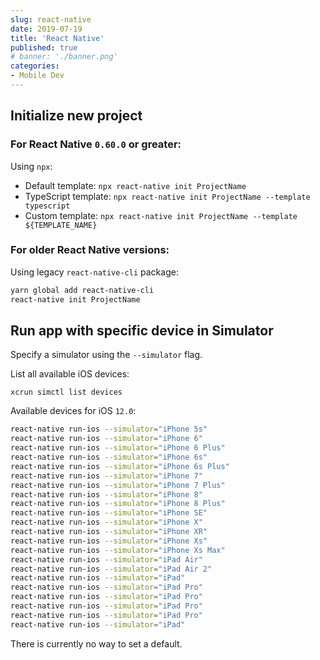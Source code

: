 ```yaml
---
slug: react-native
date: 2019-07-19
title: 'React Native'
published: true
# banner: './banner.png'
categories:
- Mobile Dev
---
```


## Initialize new project

### For React Native `0.60.0` or greater:

Using `npx`:

- Default template: `npx react-native init ProjectName`
- TypeScript template: `npx react-native init ProjectName --template typescript`
- Custom template: `npx react-native init ProjectName --template ${TEMPLATE_NAME}`

### For older React Native versions:

Using legacy `react-native-cli` package:

```sh
yarn global add react-native-cli
react-native init ProjectName
```

## Run app with specific device in Simulator

Specify a simulator using the `--simulator` flag.

List all available iOS devices:

`xcrun simctl list devices`

Available devices for iOS `12.0`:

```bash
react-native run-ios --simulator="iPhone 5s"
react-native run-ios --simulator="iPhone 6"
react-native run-ios --simulator="iPhone 6 Plus"
react-native run-ios --simulator="iPhone 6s"
react-native run-ios --simulator="iPhone 6s Plus"
react-native run-ios --simulator="iPhone 7"
react-native run-ios --simulator="iPhone 7 Plus"
react-native run-ios --simulator="iPhone 8"
react-native run-ios --simulator="iPhone 8 Plus"
react-native run-ios --simulator="iPhone SE"
react-native run-ios --simulator="iPhone X"
react-native run-ios --simulator="iPhone XR"
react-native run-ios --simulator="iPhone Xs"
react-native run-ios --simulator="iPhone Xs Max"
react-native run-ios --simulator="iPad Air"
react-native run-ios --simulator="iPad Air 2"
react-native run-ios --simulator="iPad"
react-native run-ios --simulator="iPad Pro"
react-native run-ios --simulator="iPad Pro"
react-native run-ios --simulator="iPad Pro"
react-native run-ios --simulator="iPad Pro"
react-native run-ios --simulator="iPad"
```

There is currently no way to set a default.

